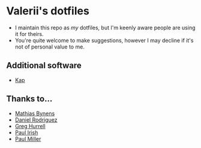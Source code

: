 # Valerii's dotfiles

* I maintain this repo as *my* dotfiles, but I'm keenly aware people are using it for theirs.
* You're quite welcome to make suggestions, however I may decline if it's not of personal value to me.

## Additional software

* [Kap](https://github.com/wulkano/kap/releases)

## Thanks to…

* [Mathias Bynens](https://github.com/mathiasbynens/dotfiles)
* [Daniel Rodriguez](https://github.com/danielfrg)
* [Greg Hurrell](https://github.com/wincent/wincent)
* [Paul Irish](https://github.com/paulirish/dotfiles)
* [Paul Miller](https://github.com/paulmillr/dotfiles)
